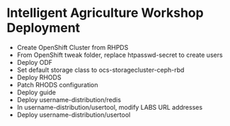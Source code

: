 # Intelligent Agriculture Workshop Deployment

- Create OpenShift Cluster from RHPDS
- From OpenShift tweak folder, replace htpasswd-secret to create users
- Deploy ODF
- Set default storage class to ocs-storagecluster-ceph-rbd
- Deploy RHODS
- Patch RHODS configuration
- Deploy guide
- Deploy username-distribution/redis
- In username-distribution/usertool, modify LABS URL addresses
- Deploy username-distribution/usertool
